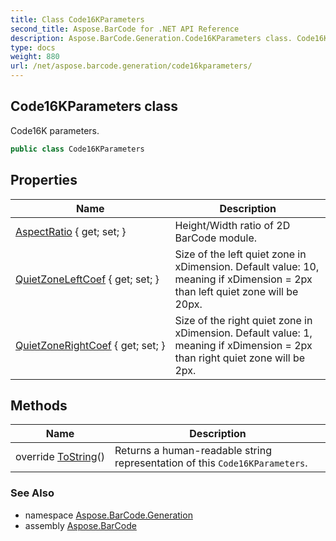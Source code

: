 ```yaml
---
title: Class Code16KParameters
second_title: Aspose.BarCode for .NET API Reference
description: Aspose.BarCode.Generation.Code16KParameters class. Code16K parameters
type: docs
weight: 880
url: /net/aspose.barcode.generation/code16kparameters/
---
```

## Code16KParameters class

Code16K parameters.

```csharp
public class Code16KParameters
```

## Properties

| Name | Description |
| --- | --- |
| [AspectRatio](../../aspose.barcode.generation/code16kparameters/aspectratio/) { get; set; } | Height/Width ratio of 2D BarCode module. |
| [QuietZoneLeftCoef](../../aspose.barcode.generation/code16kparameters/quietzoneleftcoef/) { get; set; } | Size of the left quiet zone in xDimension. Default value: 10, meaning if xDimension = 2px than left quiet zone will be 20px. |
| [QuietZoneRightCoef](../../aspose.barcode.generation/code16kparameters/quietzonerightcoef/) { get; set; } | Size of the right quiet zone in xDimension. Default value: 1, meaning if xDimension = 2px than right quiet zone will be 2px. |

## Methods

| Name | Description |
| --- | --- |
| override [ToString](../../aspose.barcode.generation/code16kparameters/tostring/)() | Returns a human-readable string representation of this `Code16KParameters`. |

### See Also

* namespace [Aspose.BarCode.Generation](../../aspose.barcode.generation/)
* assembly [Aspose.BarCode](../../)



